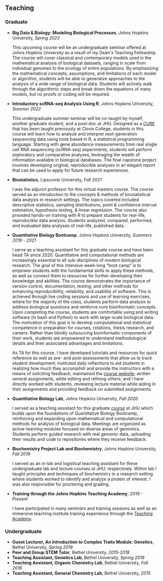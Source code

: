 ## Teaching

### Graduate

* **Big Data & Biology: Modeling Biological Processes**, Johns Hopkins University, *Spring 2023*   

  This upcoming course will be an undergraduate seminar offered at Johns Hopkins University as a result of my Dean's Teaching Fellowship. The course will cover classical and contemporary models used in the mathematical analysis of biological datasets, ranging in scale from individual genomes to the ecology of entire populations. By emphasizing the mathematical concepts, assumptions, and limitations of each model or algorithm, students will be able to generalize approaches to the analysis of a wide range of biological data. Students will actively walk through the algorithmic steps and break down the equations of many models, but no proofs or coding will be required.

* **Introductory scRNA-seq Analysis Using R**, Johns Hopkins University, *Summer 2022*

  This undergraduate summer seminar will be co-taught by myself, another graduate student, and a post-doc at JHU. Designed as a [CURE](https://serc.carleton.edu/curenet/whatis.html) that has been taught previously at Clovis College, students in this course will learn how to analyze and interpret next-generation sequencing data using tools based in R, a statistical programming language. Starting with gene abundance measurements from real single cell RNA sequencing (scRNA-seq) experiments, students will perform exploratory and comparative analyses, leveraging the wealth of information available in biological databases. The final capstone project involves developing original, reproducible analyses in an elegant report that can be used to apply for future research experiences.

* **Biostatistics**, Lipscomb University, *Fall 2021*

  I was the adjunct professor for this virtual masters course. The course served as an introduction to the concepts & methods of biostatistical data analysis in research settings. The topics covered included descriptive statistics, sampling distributions, point & confidence interval estimation, hypothesis testing, & linear regression. The course also provided hands-on training with R to prepare students for real-life, reproducible data analysis. Students analyzed, compared, performed, and evaluated data analyses of real-life, published data.

* **Quantitative Biology Bootcamp**, Johns Hopkins University, *Summers 2019 - 2021*

  I serve as a teaching assistant for this graduate course and have been head TA since 2020. Quantitative and computational methods are increasingly essential to all sub-disciplines of modern biological research. The goal of this intensive week-long “boot camp” is to empower students with the fundamental skills to apply these methods, as well as connect them to resources for further developing their knowledge and abilities. The course demonstrates the importance of version control, documentation, testing, and other methods for enhancing reproducibility, reliability, and usability of software. This is achieved through live coding sessions and use of learning exercises, where for the majority of the class, students perform data analysis to address biological questions and reinforce core bioinformatic concepts. Upon completing the course, students are comfortable using and writing software (in bash and Python) to work with large-scale biological data. The motivation of this goal is to develop computational and statistical competence in preparation for courses, rotations, thesis research, and careers. Rather than blindly outsourcing bioinformatic components of their work, students are empowered to understand methodological details and their associated advantages and limitations.

  As TA for this course, I have developed tutorials and resources for quick reference as well as pre- and post-assessments that allow us to track student development; instituted daily reflections to aid students in realizing how much they accomplish and provide the instructors with a means of soliciting feedback; maintained the [course website]((http://bxlab.github.io/cmdb-bootcamp/)); written several assignments, while editing and refining others; and I have directly worked with students, reviewing lecture material while aiding in their assignments and providing feedback on submitted assignments.

* **Quantitative Biology Lab**, Johns Hopkins University, *Fall 2020*

  I served as a teaching assistant for this graduate [course](http://bxlab.github.io/cmdb-lab/) at JHU which builds upon the foundations of Quantitative Biology Bootcamp, reinforcing and expanding upon mathematical and computational methods for analysis of biological data. Meetings are organized as active-learning modules focused on diverse areas of genomics. Students perform guided research with real genomic data, uploading their results and code to repositories where they receive feedback.

* **Biochemistry Project Lab and Biochemistry**, Johns Hopkins University, *Fall 2019*

  I served as an in-lab and logistical teaching assistant for these undergraduate lab and lecture courses at JHU, respectively. Within lab I taught principles and techniques of biochemistry in a research setting where students worked to identify and analyze a protein of interest. I was also responsible for proctoring and grading.

* **Training through the Johns Hopkins Teaching Academy**, *2019 - Present*   

  I have participated in many seminars and training sessions as well as an immersive teaching institute training experience through the [Teaching Academy](https://cer.jhu.edu/teaching-academy).

### Undergraduate

* **Guest Lecturer, An Introduction to Complex Traits Module: Genetics**, Bethel University, *Spring 2018*
* **Peer and Group STEM Tutor**, Bethel University, *2015-2018*
* **Teaching Assistant, Genetics Lab**, Bethel University, *Spring 2018*
* **Teaching Assistant, Organic Chemistry Lab**, Bethel University, *Fall 2016*
* **Teaching Assistant, General Chemistry Lab**, Bethel University, *2015*
